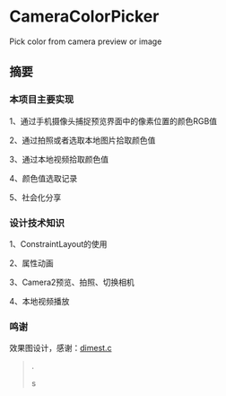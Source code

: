 # CameraColorPicker
Pick color from camera preview or image

## 摘要

### 本项目主要实现
1、通过手机摄像头捕捉预览界面中的像素位置的颜色RGB值

2、通过拍照或者选取本地图片拾取颜色值

3、通过本地视频拾取颜色值

4、颜色值选取记录

5、社会化分享

### 设计技术知识

1、ConstraintLayout的使用

2、属性动画

3、Camera2预览、拍照、切换相机

4、本地视频播放

### 鸣谢

效果图设计，感谢：[dimest.c](https://www.instagram.com/p/By0N5lTgWOh/)

>.
>
>
>
> s